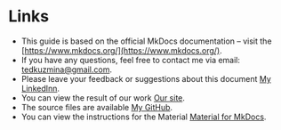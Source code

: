 # Links
- This guide is based on the official MkDocs documentation – visit the [https://www.mkdocs.org/](https://www.mkdocs.org/).
- If you have any questions, feel free to contact me via email: tedkuzmina@gmail.com.
- Please leave your feedback or suggestions about this document [My LinkedInn](https://www.linkedin.com/in/tatiana-kuzmina1987/).
- You can view the result of our work [Our site](https://mkdocs-web-docs.github.io/how-to-create-web-docs/).
- The source files are available [My GitHub](https://github.com/MkDocs-web-docs/how-to-create-web-docs/tree/main).
- You can view the instructions for the Material [Material for MkDocs](https://squidfunk.github.io/mkdocs-material/).